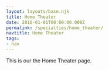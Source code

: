 ```yaml
---
layout: layouts/base.njk
title: Home Theater
date: 2016-01-01T00:00:00.000Z
permalink: /specialties/home_theater/
navtitle: Home Theater
tags:
- nav
---
```

This is our the Home Theater page.